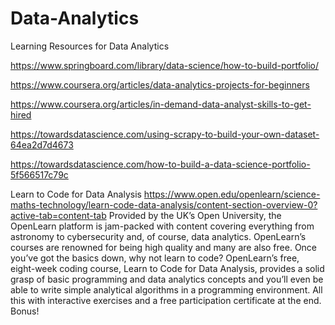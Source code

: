 # Data-Analytics
Learning Resources for Data Analytics 

https://www.springboard.com/library/data-science/how-to-build-portfolio/

https://www.coursera.org/articles/data-analytics-projects-for-beginners

https://www.coursera.org/articles/in-demand-data-analyst-skills-to-get-hired

https://towardsdatascience.com/using-scrapy-to-build-your-own-dataset-64ea2d7d4673

https://towardsdatascience.com/how-to-build-a-data-science-portfolio-5f566517c79c

Learn to Code for Data Analysis
https://www.open.edu/openlearn/science-maths-technology/learn-code-data-analysis/content-section-overview-0?active-tab=content-tab
Provided by the UK’s Open University, the OpenLearn platform is jam-packed with content covering everything from astronomy to cybersecurity and, of course, data analytics. 
OpenLearn’s courses are renowned for being high quality and many are also free. Once you’ve got the basics down, why not learn to code? 
OpenLearn’s free, eight-week coding course, Learn to Code for Data Analysis, provides a solid grasp of basic programming and data analytics concepts and you’ll even be able to write simple analytical algorithms in a programming environment. 
All this with interactive exercises and a free participation certificate at the end. Bonus!
